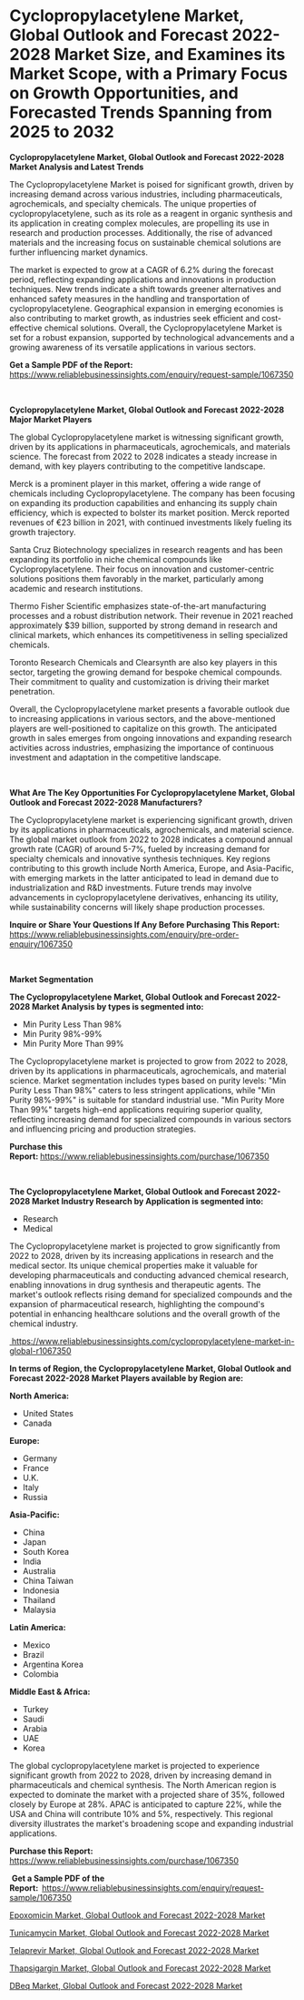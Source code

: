 <p><h1>Cyclopropylacetylene Market, Global Outlook and Forecast 2022-2028 Market Size, and Examines its Market Scope, with a Primary Focus on Growth Opportunities, and Forecasted Trends Spanning from 2025 to 2032</h1></p><p><strong>Cyclopropylacetylene Market, Global Outlook and Forecast 2022-2028 Market Analysis and Latest Trends</strong></p>
<p><p>The Cyclopropylacetylene Market is poised for significant growth, driven by increasing demand across various industries, including pharmaceuticals, agrochemicals, and specialty chemicals. The unique properties of cyclopropylacetylene, such as its role as a reagent in organic synthesis and its application in creating complex molecules, are propelling its use in research and production processes. Additionally, the rise of advanced materials and the increasing focus on sustainable chemical solutions are further influencing market dynamics.</p><p>The market is expected to grow at a CAGR of 6.2% during the forecast period, reflecting expanding applications and innovations in production techniques. New trends indicate a shift towards greener alternatives and enhanced safety measures in the handling and transportation of cyclopropylacetylene. Geographical expansion in emerging economies is also contributing to market growth, as industries seek efficient and cost-effective chemical solutions. Overall, the Cyclopropylacetylene Market is set for a robust expansion, supported by technological advancements and a growing awareness of its versatile applications in various sectors.</p></p>
<p><strong>Get a Sample PDF of the Report:&nbsp;</strong> <a href="https://www.reliablebusinessinsights.com/enquiry/request-sample/1067350?utm_campaign=75&utm_medium=2&utm_source=Github&utm_content=ia&utm_term=21032025&utm_id=cyclopropylacetylene-market-global-outlook-and-forecast-2022-2028">https://www.reliablebusinessinsights.com/enquiry/request-sample/1067350</a></p>
<p>&nbsp;</p>
<p><strong>Cyclopropylacetylene Market, Global Outlook and Forecast 2022-2028 Major Market Players</strong></p>
<p><p>The global Cyclopropylacetylene market is witnessing significant growth, driven by its applications in pharmaceuticals, agrochemicals, and materials science. The forecast from 2022 to 2028 indicates a steady increase in demand, with key players contributing to the competitive landscape.</p><p>Merck is a prominent player in this market, offering a wide range of chemicals including Cyclopropylacetylene. The company has been focusing on expanding its production capabilities and enhancing its supply chain efficiency, which is expected to bolster its market position. Merck reported revenues of €23 billion in 2021, with continued investments likely fueling its growth trajectory.</p><p>Santa Cruz Biotechnology specializes in research reagents and has been expanding its portfolio in niche chemical compounds like Cyclopropylacetylene. Their focus on innovation and customer-centric solutions positions them favorably in the market, particularly among academic and research institutions.</p><p>Thermo Fisher Scientific emphasizes state-of-the-art manufacturing processes and a robust distribution network. Their revenue in 2021 reached approximately $39 billion, supported by strong demand in research and clinical markets, which enhances its competitiveness in selling specialized chemicals.</p><p>Toronto Research Chemicals and Clearsynth are also key players in this sector, targeting the growing demand for bespoke chemical compounds. Their commitment to quality and customization is driving their market penetration.</p><p>Overall, the Cyclopropylacetylene market presents a favorable outlook due to increasing applications in various sectors, and the above-mentioned players are well-positioned to capitalize on this growth. The anticipated growth in sales emerges from ongoing innovations and expanding research activities across industries, emphasizing the importance of continuous investment and adaptation in the competitive landscape.</p></p>
<p>&nbsp;</p>
<p><strong>What Are The Key Opportunities For Cyclopropylacetylene Market, Global Outlook and Forecast 2022-2028 Manufacturers?</strong></p>
<p><p>The Cyclopropylacetylene market is experiencing significant growth, driven by its applications in pharmaceuticals, agrochemicals, and material science. The global market outlook from 2022 to 2028 indicates a compound annual growth rate (CAGR) of around 5-7%, fueled by increasing demand for specialty chemicals and innovative synthesis techniques. Key regions contributing to this growth include North America, Europe, and Asia-Pacific, with emerging markets in the latter anticipated to lead in demand due to industrialization and R&D investments. Future trends may involve advancements in cyclopropylacetylene derivatives, enhancing its utility, while sustainability concerns will likely shape production processes.</p></p>
<p><strong>Inquire or Share Your Questions If Any Before Purchasing This Report:</strong> <a href="https://www.reliablebusinessinsights.com/enquiry/pre-order-enquiry/1067350?utm_campaign=75&utm_medium=2&utm_source=Github&utm_content=ia&utm_term=21032025&utm_id=cyclopropylacetylene-market-global-outlook-and-forecast-2022-2028">https://www.reliablebusinessinsights.com/enquiry/pre-order-enquiry/1067350</a></p>
<p>&nbsp;</p>
<p><strong>Market Segmentation</strong></p>
<p><strong>The Cyclopropylacetylene Market, Global Outlook and Forecast 2022-2028 Market Analysis by types is segmented into:</strong></p>
<p><ul><li>Min Purity Less Than 98%</li><li>Min Purity 98%-99%</li><li>Min Purity More Than 99%</li></ul></p>
<p><p>The Cyclopropylacetylene market is projected to grow from 2022 to 2028, driven by its applications in pharmaceuticals, agrochemicals, and material science. Market segmentation includes types based on purity levels: "Min Purity Less Than 98%" caters to less stringent applications, while "Min Purity 98%-99%" is suitable for standard industrial use. "Min Purity More Than 99%" targets high-end applications requiring superior quality, reflecting increasing demand for specialized compounds in various sectors and influencing pricing and production strategies.</p></p>
<p><strong>Purchase this Report:&nbsp;</strong><a href="https://www.reliablebusinessinsights.com/purchase/1067350?utm_campaign=75&utm_medium=2&utm_source=Github&utm_content=ia&utm_term=21032025&utm_id=cyclopropylacetylene-market-global-outlook-and-forecast-2022-2028">https://www.reliablebusinessinsights.com/purchase/1067350</a></p>
<p>&nbsp;</p>
<p><strong>The Cyclopropylacetylene Market, Global Outlook and Forecast 2022-2028 Market Industry Research by Application is segmented into:</strong></p>
<p><ul><li>Research</li><li>Medical</li></ul></p>
<p><p>The Cyclopropylacetylene market is projected to grow significantly from 2022 to 2028, driven by its increasing applications in research and the medical sector. Its unique chemical properties make it valuable for developing pharmaceuticals and conducting advanced chemical research, enabling innovations in drug synthesis and therapeutic agents. The market's outlook reflects rising demand for specialized compounds and the expansion of pharmaceutical research, highlighting the compound's potential in enhancing healthcare solutions and the overall growth of the chemical industry.</p></p>
<p><a href="https://www.reliablebusinessinsights.com/cyclopropylacetylene-market-in-global-r1067350?utm_campaign=75&utm_medium=2&utm_source=Github&utm_content=ia&utm_term=21032025&utm_id=cyclopropylacetylene-market-global-outlook-and-forecast-2022-2028">&nbsp;https://www.reliablebusinessinsights.com/cyclopropylacetylene-market-in-global-r1067350</a></p>
<p><strong>In terms of Region, the Cyclopropylacetylene Market, Global Outlook and Forecast 2022-2028 Market Players available by Region are:</strong></p>
<p>
    <p> <strong> North America: </strong>
        <ul>
            <li>United States</li>
            <li>Canada</li>
        </ul>
        </p> 
    <p> <strong> Europe: </strong>
        <ul>
            <li>Germany</li>
            <li>France</li>
            <li>U.K.</li>
            <li>Italy</li>
            <li>Russia</li>
        </ul>
        </p> 
    <p> <strong> Asia-Pacific: </strong>
        <ul>
            <li>China</li>
            <li>Japan</li>
            <li>South Korea</li>
            <li>India</li>
            <li>Australia</li>
            <li>China Taiwan</li>
            <li>Indonesia</li>
            <li>Thailand</li>
            <li>Malaysia</li>
        </ul>
        </p> 
    <p> <strong> Latin America: </strong>
        <ul>
            <li>Mexico</li>
            <li>Brazil</li>
            <li>Argentina Korea</li>
            <li>Colombia</li>
        </ul>
        </p> 
    <p> <strong> Middle East & Africa: </strong>
        <ul>
            <li>Turkey</li>
            <li>Saudi</li>
            <li>Arabia</li>
            <li>UAE</li>
            <li>Korea</li>
        </ul>
    </p>
    </p>
<p><p>The global cyclopropylacetylene market is projected to experience significant growth from 2022 to 2028, driven by increasing demand in pharmaceuticals and chemical synthesis. The North American region is expected to dominate the market with a projected share of 35%, followed closely by Europe at 28%. APAC is anticipated to capture 22%, while the USA and China will contribute 10% and 5%, respectively. This regional diversity illustrates the market's broadening scope and expanding industrial applications.</p></p>
<p><strong>Purchase this Report: </strong><a href="https://www.reliablebusinessinsights.com/purchase/1067350?utm_campaign=75&utm_medium=2&utm_source=Github&utm_content=ia&utm_term=21032025&utm_id=cyclopropylacetylene-market-global-outlook-and-forecast-2022-2028">https://www.reliablebusinessinsights.com/purchase/1067350</a></p>
<p>&nbsp;<strong>Get a Sample PDF of the Report:&nbsp;&nbsp;</strong><a href="https://www.reliablebusinessinsights.com/enquiry/request-sample/1067350?utm_campaign=75&utm_medium=2&utm_source=Github&utm_content=ia&utm_term=21032025&utm_id=cyclopropylacetylene-market-global-outlook-and-forecast-2022-2028">https://www.reliablebusinessinsights.com/enquiry/request-sample/1067350</a></p>
<p><strong></strong></p>
<p><p><a href="https://github.com/elceryaneik/Market-Research-Report-List-1/blob/main/epoxomicin-market-global-outlook-and-forecast-2022-2028-market.md?utm_campaign=75&utm_medium=2&utm_source=Github&utm_content=ia&utm_term=21032025&utm_id=cyclopropylacetylene-market-global-outlook-and-forecast-2022-2028">Epoxomicin Market, Global Outlook and Forecast 2022-2028 Market</a></p><p><a href="https://github.com/sukeldrage0g/Market-Research-Report-List-1/blob/main/tunicamycin-market-global-outlook-and-forecast-2022-2028-market.md?utm_campaign=75&utm_medium=2&utm_source=Github&utm_content=ia&utm_term=21032025&utm_id=cyclopropylacetylene-market-global-outlook-and-forecast-2022-2028">Tunicamycin Market, Global Outlook and Forecast 2022-2028 Market</a></p><p><a href="https://github.com/luhleickov/Market-Research-Report-List-1/blob/main/telaprevir-market-global-outlook-and-forecast-2022-2028-market.md?utm_campaign=75&utm_medium=2&utm_source=Github&utm_content=ia&utm_term=21032025&utm_id=cyclopropylacetylene-market-global-outlook-and-forecast-2022-2028">Telaprevir Market, Global Outlook and Forecast 2022-2028 Market</a></p><p><a href="https://github.com/jullselai/Market-Research-Report-List-1/blob/main/thapsigargin-market-global-outlook-and-forecast-2022-2028-market.md?utm_campaign=75&utm_medium=2&utm_source=Github&utm_content=ia&utm_term=21032025&utm_id=cyclopropylacetylene-market-global-outlook-and-forecast-2022-2028">Thapsigargin Market, Global Outlook and Forecast 2022-2028 Market</a></p><p><a href="https://github.com/dusektwinec3/Market-Research-Report-List-1/blob/main/dbeq-market-global-outlook-and-forecast-2022-2028-market.md?utm_campaign=75&utm_medium=2&utm_source=Github&utm_content=ia&utm_term=21032025&utm_id=cyclopropylacetylene-market-global-outlook-and-forecast-2022-2028">DBeq Market, Global Outlook and Forecast 2022-2028 Market</a></p></p>